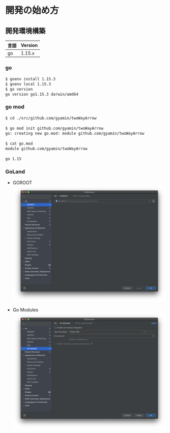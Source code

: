 # 開発の始め方

## 開発環境構築

|言語|Version|
|---|---|
|go|1.15.x|


### go
```
$ goenv install 1.15.3
$ goenv local 1.15.3
$ go version
go version go1.15.3 darwin/amd64
```

### go mod
```
$ cd ./src/github.com/gyamin/twoWayArrow

$ go mod init github.com/gyamin/twoWayArrow
go: creating new go.mod: module github.com/gyamin/twoWayArrow

$ cat go.mod 
module github.com/gyamin/twoWayArrow

go 1.15
```

### GoLand
- GOROOT
![](./img/2020-11-22%201.24.52.png)

- Go Modules
![](./img/2020-11-22%201.27.05.png)